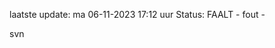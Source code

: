 laatste update: 
ma 06-11-2023 17:12   uur 
Status: FAALT - fout - 
<div class="service R">svn</div>